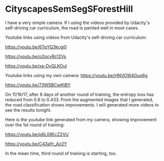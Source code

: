 # CityscapesSemSegSForestHill
I have a very simple camera.  If I using the videos provided
by Udacity's self-driving car curriculum, the road is painted well in most cases.

Youtube links using videos from Udacity's self-driving car curriculum:

https://youtu.be/6TqYQ3kcgj0

https://youtu.be/o2pcyRc12Vs

https://youtu.be/xa-DvQLKOuI

Youtube links using my own camera:
https://youtu.be/HNVOW4Gup6g

https://youtu.be/73WSBCwKtBY

On 11/16/17, after 8 days of another round of training, the entropy loss has reduced from 0.6 to 0.433. From the augmented images that I generated, the road classification shows improvements. I will generated more videos to see the results tonight.

Here is the youtube link generated from my camera, showing improvement over the 1st round of training:

https://youtu.be/p6L09EcZ2VU

https://youtu.be/C43aYr_Az2Y

In the mean time, third round of training is starting, too.
